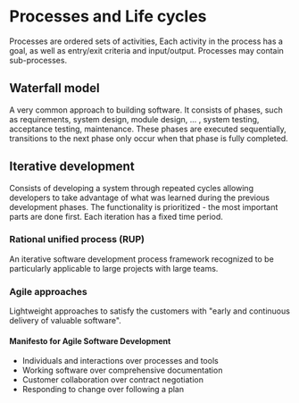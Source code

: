 # Processes and Life cycles

Processes are ordered sets of activities, Each activity in the process has a goal, 
as well as entry/exit criteria and input/output. Processes may contain sub-processes.

## Waterfall model

A very common approach to building software. It consists of phases, such as requirements,
system design, module design, ... , system testing, acceptance testing, maintenance. These
phases are executed sequentially, transitions to the next phase only occur when that phase
is fully completed.

## Iterative development

Consists of developing a system through repeated cycles allowing developers to take
advantage of what was learned during the previous development phases. The functionality
is prioritized - the most important parts are done first. Each iteration has a fixed time
period.

### Rational unified process (RUP)

An iterative software development process framework recognized to be
particularly applicable to large projects with large teams.

### Agile approaches

Lightweight approaches to satisfy the customers with "early and continuous delivery of
valuable software".

#### Manifesto for Agile Software Development

- Individuals and interactions over processes and tools
- Working software over comprehensive documentation
- Customer collaboration over contract negotiation
- Responding to change over following a plan

